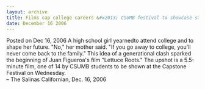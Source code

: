```yaml
---
layout: archive
title: Films cap college careers &#x2013; CSUMB festival to showcase student projects
date: December 16 2006
---
```





<span class="date">Posted on Dec 16, 2006    </span>
A high school girl yearnedto attend college and to shape her
future. &quot;No,&quot; her mother said. &quot;If you go away to college, you&apos;ll
never come back to the family.&quot; This idea of a generational clash
sparked the beginning of Juan Figueroa&apos;s film &quot;Lettuce Roots.&quot; The
upshot is a 5.5-minute film, one of 14 by CSUMB students to be
shown at the Capstone Festival on Wednesday.<br>
&#x2013; The Salinas Californian, Dec. 16, 2006<br/></br>




